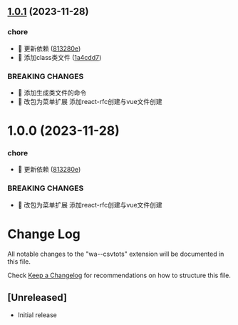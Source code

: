 

## [1.0.1](https://github.com/sdmu-gaoqi/wa-csvToTs/compare/1.0.0...1.0.1) (2023-11-28)


### chore

* 🤖 更新依赖 ([813280e](https://github.com/sdmu-gaoqi/wa-csvToTs/commit/813280ed52841cec387b5934f0bb81d3dc494079))
* 🤖 添加class类文件 ([1a4cdd7](https://github.com/sdmu-gaoqi/wa-csvToTs/commit/1a4cdd7683cdead845202a941a65c759e5af98c9))


### BREAKING CHANGES

* 🧨 添加生成类文件的命令
* 🧨 改包为菜单扩展 添加react-rfc创建与vue文件创建

# 1.0.0 (2023-11-28)


### chore

* 🤖 更新依赖 ([813280e](https://github.com/sdmu-gaoqi/wa-csvToTs/commit/813280ed52841cec387b5934f0bb81d3dc494079))


### BREAKING CHANGES

* 🧨 改包为菜单扩展 添加react-rfc创建与vue文件创建

# Change Log

All notable changes to the "wa--csvtots" extension will be documented in this file.

Check [Keep a Changelog](http://keepachangelog.com/) for recommendations on how to structure this file.

## [Unreleased]

- Initial release
